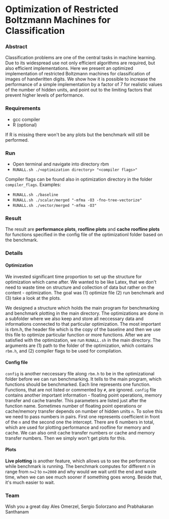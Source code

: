 # Optimization of Restricted Boltzmann Machines for Classification

### Abstract

Classification problems are one of the central tasks in machine learning. Due to its widespread use not only efficient algorithms are required, but also efficient implementations. Here we present an optimized implementation of restricted Boltzmann machines for classification of images of handwritten digits. We show how it is possible to increase the performance of a simple implementation by a factor of 7 for realistic values of the number of hidden units, and point out to the limiting factors that prevent higher levels of performance.

### Requirements
 
* gcc compiler 
* R (optional) 

If R is missing there won't be any plots but the benchmark will still be performed. 


### Run

* Open terminal and navigate into directory rbm
* `RUNALL.sh ./<optimization directory> "<compiler flags>"`

Compiler flags can be found also in optimization directory in the folder `compiler_flags`.
Examples:

* `RUNALL.sh ./baseline`
* `RUNALL.sh ./scalar/merged "-mfma -O3 -fno-tree-vectorize"`
* `RUNALL.sh ./vector/merged "-mfma -O3"`

### Result

The result are __performance plots__, __roofline plots__ and __cache roofline plots__ for functions specified in the config file of the optimizationl folder based on the benchmark.

### Details

#### Optimization

We invested significant time proportion to set up the structure for optimization which came after. We wanted to be like Latex, that we don't need to waste time on structure and collection of data but rather on the content - optimization. The goal was (1) optimize file (2) run benchmark and (3) take a look at the plots.

We designed a structure which holds the main program for benchmarking and benchmark plotting in the main directory. The optimizations are done in a subfolder where we also keep and store all neccessary data and informations connected to that particular optimization. The most important is rbm.h, the header file which is the copy of the baseline and then we use this file to optimize particular function or more functions. After we are satisfied with the optimization, we run `RUNALL.sh` in the main directory. The arguments are (1) path to the folder of the optimization, which contains `rbm.h`, and (2) compiler flags to be used for compilation. 

#### Config file

`config` is another neccessary file along `rbm.h` to be in the optimizational folder before we can run benchmarking. It tells to the main program, which functions should be benchmarked. Each line represents one function. Functions, that are not listed or commented by `#`, are ignored. `config` file contains another important information - floating point operations, memory transfer and cache transfer. This parameters are listed just after the function name. Sometimes number of floating point operations or cache/memory transfer depends on number of hidden units `n`. To solve this we need to pass numbers in pairs. First one represents coefficient in front of the `n` and the second one the intercept. There are 6 numbers in total, which are used for plotting performance and roofline for memory and cache. We can also omit cache transfer numbers or cache and memory transfer numbers. Then we simply won't get plots for this.

#### Plots

__Live plotting__ is another feature, which allows us to see the performance while benchmark is running. The benchmark computes for different n in range from `n=2` to `n=2000` and why would we wait until the end and waste time, when we can see much sooner if something goes wrong. Beside that, it's much easier to wait.

### Team
Wish you a great day Ales Omerzel, Sergio Solorzano and Prabhakaran Santhanam